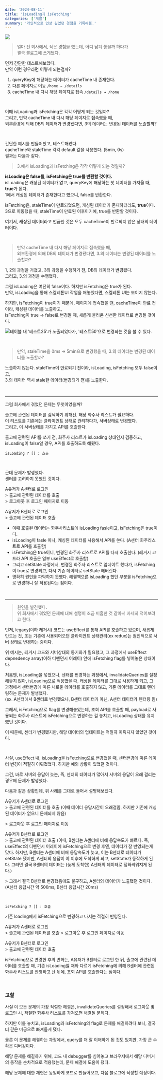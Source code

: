 ```yaml
---
date: '2024-08-11'
title: 'isLoading과 isFetching'
categories: ['개발']
summary: '개인적으로 인상 깊었던 경험을 기록해봄.'
---
```


![](./img.webp)

> 얼마 전 회사에서, 작은 경험을 했는데, 어디 남겨 놓을까 하다가  
> 결국 블로그에 쓰게됐다.

먼저 간단한 테스트해보았다.  
만약 이런 경우라면 어떻게 되는걸까?

1.  queryKey에 해당하는 데이터가 cacheTime 내 존재한다.
2.  다른 페이지로 이동 `/home → /details`
3.  cacheTime 내 다시 해당 페이지로 접속 `/details → /home`

<br/>

이때 isLoading과 isFetching은 각각 어떻게 되는 것일까?  
그리고, 만약 cacheTime 내 다시 해당 페이지로 접속했을 때,  
외부환경에 의해 DB의 데이터가 변경됐다면, 3의 데이터는 변경된 데이터를 노출할까?

<br/>

간단한 예시를 만들어봤고, 테스트해봤다.  
cacheTime와 staleTime 각각 default 값을 사용했다. (5min, 0s)  
결과는 다음과 같다.

> 3.에서 isLoading과 isFetching은 각각 어떻게 되는 것일까?

**isLoading은 false를, isFetching은 true를 반환할 것이다.**  
isLoading은 캐싱된 데이터가 없고, queryKey에 해당하는 첫 데이터를 가져올 때, **true**가 된다.  
1에서 캐싱된 데이터가 존재한다고 했으니, false를 반환한다.

isFetching은, staleTime이 만료되었으면, 캐싱된 데이터가 존재하더라도, **true**이다.
3으로 이동했을 때, staleTime이 만료된 이후이기에, true를 반환할 것이다.

여기서, 캐싱된 데이터라고 언급한 것은 모두 cacheTime이 만료되지 않은 상태의 데이터이다.

<br/>

> 만약 cacheTime 내 다시 해당 페이지로 접속했을 때,  
> 외부환경에 의해 DB의 데이터가 변경됐다면, 3.의 데이터는 변경된 데이터를 노출할까?

1, 2의 과정을 거쳤고, 3의 과정을 수행하기 전, DB의 데이터가 변경됐다.  
그리고, 3.의 과정을 수행했다.

그럼 isLoading은 여전히 false이다. 하지만 isFetching은 true가 된다.  
만약, isLoading을 통해 스켈레톤UI 작업을 해놓았다면, 스켈레톤 UI는 보이지 않는다.

하지만, isFetching이 true이기 때문에, 페이지에 접속했을 땐, cacheTime이 만료 전이라, 캐싱된 데이터를 노출하고,  
isFetching이 true → false로 변경될 때, 새롭게 불러온 신선한 데이터로 변경될 것이다.

![테이블 내 '테스트25'가 노출되었다가, '테스트50'으로 변경되는 것을 볼 수 있다.](./ex.gif)

<br/>

> 만약, staleTime을 0ms → 5min으로 변경했을 때, 3.의 데이터는 변경된 데이터를 노출할까?

노출하지 않는다. staleTime이 만료되기 전이라, isLoading, isFetching 모두 false이고,  
3.의 데이터 역시 stale한 데이터(변경되기 전)를 노출한다.

<br/>

---

그럼 회사에서 겪었던 문제는 무엇이었을까?

출고에 관련된 데이터를 검색하기 위해선, 해당 화주사 리스트가 필요하다.  
이 리스트를 기존에는 클라이언트 상태로 관리하다가, 서버상태로 변경했다.  
그리고, 이 서버상태를 가지고 API를 호출한다.

출고에 관련된 API를 쏘기 전, 화주사 리스트가 isLoading 상태인지 검증하고,  
isLoading이 false일 경우, API를 호출하도록 해줬다.

```
isLoading ? [] : 호출
```

<br/>

근데 문제가 발생했다.  
센터를 고려하지 못했던 것이다.

A유저가 A센터로 로그인  
\> 출고에 관련된 데이터를 호출  
\> 로그아웃 후 로그인 페이지로 이동

A유저가 B센터로 로그인  
\> 출고에 관련된 데이터 호출

- 이때 호출된 데이터는 화주사리스트에 isLoading fasle이고, isFetching은 true이다.
- isLoading이 fasle 이니, 캐싱된 데이터를 사용해서 API를 쏜다. (A센터 화주리스트로 API를 호출함)
- isFetching은 true이니, 변경된 화주사 리스트로 API를 다시 호출한다. (레거시 코드라 API 호출은 일부 useEffect로 호출함)
- 그리고 setState 과정에서, 변경된 화주사 리스트로 업데이트 했다가, isFetching이 true로 변경되고, 다시 기존 데이터로 setState 해버린다.
- 명확히 원인을 파악하지 못했다. 해결책으론 isLoading 했던 부분을 isFetching으로 변경하니 잘 적용된다는 점이다.

<br/>

---

> 원인을 발견했다.  
> 위 회사에서 겪었던 문제에 대해 설명이 조금 미흡한 것 같아서 자세히 적어보려고 한다.

먼저, legacy(이하 레거시) 코드는 useEffect를 통해 API를 호출하고 있으며, 새롭게 만드는 것, 또는 기존에 사용되어오던 클라이언트 상태관리(ex redux)는 점진적으로 서버 상태로 변경하는 중이다.

위 예시는, 레거시 코드와 서버상태의 동기화가 필요했고, 그 과정에서 useEffect depnedency array(이하 디펜던시 어레이) 안에 isFetching flag를 넣어놓은 상태이다.

처음엔, isLoading을 넣었으나, 센터를 변경하는 과정에서, invalidateQueries를 설정해놓지 않아, isLoading으로 적용했을 때, 캐싱된 데이터를 그대로 사용하게 되고, 그 과정에서 센터변경에 따른 새로운 데이터를 호출하지 않고, 기존 데이터를 그대로 렌더링하는 문제가 발생했다.  
(ex. A센터에서 B센터로 변경했으나, B센터 데이터가 아닌, A센터 데이터가 렌더링 됨)

그래서, isFetching으로 flag를 변경해놓았는데, 조회 API를 호출할 때, payload로 사용되는 화주사 리스트에 isFetching으로 변경하는 걸 놓치고, isLoading 상태를 유지했던 것이다.

이 때문에, 센터가 변경됐지만, 해당 데이터의 업데이트는 적절히 이뤄지지 않았던 것이다.

<br/>

사실, useEffect 내, isLoading을 isFetching으로 변경했을 때, 센터변경에 따른 데이터 변경이 적절히 이뤄졌었다. 하지만 예외 상황이 있었던 것이다.

그건, 바로 서버의 응답이 늦는, 즉, 센터의 데이터가 많아서 서버의 응답이 오래 걸리는 경우에 문제가 발생했다.

다음과 같은 상황인데, 위 사례를 그대로 들어서 설명해보겠다.

A유저가 A센터로 로그인  
\> 출고에 관련된 데이터를 호출 (이때 데이터 응답시간이 오래걸림, 하지만 기존에 캐싱된 데이터가 없으니 문제되지 않음)

\> 로그아웃 후 로그인 페이지로 이동

A유저가 B센터로 로그인  
\> 출고에 관련된 데이터 호출 (이때, B센터는 A센터에 비해 응답속도가 빠르다. 즉, useEffect의 디펜던시 어레이에 isFetching으로 변경 후엔, 데이터가 잘 반영되는게 맞다. 하지만, B센터는 A센터에 비해 응답속도가 늦고, 이는 B센터로 데이터가 setState 됐지만, A센터의 응답이 이 이후에 도착하게 되고, setState가 동작하게 된다. 그러면 결국 B센터의 데이터는 (늦게 도착한) A센터의 데이터로 덮혀씌워지게 된다.)

\> 그래서 결국 B센터로 변경했음에도 불구하고, A센터의 데이터가 노출됐던 것이다.  
(A센터 응답시간 약 500ms, B센터 응답시간 20ms)

<br/>

```
isFetching ? [] : 호출
```

기존 loading에서 isFetching으로 변경하고 나서는 적절히 반영된다.

A유저가 A센터로 로그인  
\> 출고에 관련된 데이터를 호출
\> 로그아웃 후 로그인 페이지로 이동

A유저가 B센터로 로그인  
\> 출고에 관련된 데이터 호출

isFetching으로 변경한 후의 변화는, A유저가 B센터로 로그인 한 뒤, 출고에 관련된 데이터를 호출할 때, 기존 isLoading일 때와 다르게 isFetching에 의해 B센터에 관련된 화주사 리스트를 반영하고 난 뒤에, 조회 API를 호출한다는 점이다.

<br/>

### 고찰

사실 이 모든 문제의 가장 적절한 해결은, invalidateQueries를 설정해서 로그아웃 및 로그인 시, 적절한 화주사 리스트를 가져오면 해결될 문제다.

하지만 이를 놓치고, isLoading과 isFetching의 flag로 문제를 해결하려다 보니, 결국 더 깊은 미궁으로 빠져들게 됐다.

물론 이 문제를 해결하는 과정에서, query를 더 잘 이해하게 된 것도 있지만, 가장 큰 수확은 디버깅이다.

해당 문제를 해결하기 위해, 코드 내 debugger를 심어놓고 브라우저에서 해당 디버거의 동작을 순차적으로 적용했는데, 문제 해결에 도움이 됐다.

해당 문제에 대한 재현은 동일하게 코드로 만들어보고, 다음 블로그에 작성할 예정이다.
